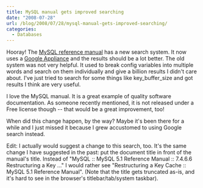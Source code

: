 ```yaml
---
title: MySQL manual gets improved searching
date: "2008-07-28"
url: /blog/2008/07/28/mysql-manual-gets-improved-searching/
categories:
  - Databases
---
```

Hooray! The [MySQL reference manual][1] has a new search system. It now uses a [Google Appliance][2] and the results should be a lot better. The old system was not very helpful. It used to break config variables into multiple words and search on them individually and give a billion results I didn't care about. I've just tried to search for some things like key\_buffer\_size and got results I think are very useful.

I love the MySQL manual. It is a great example of quality software documentation. As someone recently mentioned, it is not released under a Free license though -- that would be a great improvement, too!

When did this change happen, by the way? Maybe it's been there for a while and I just missed it because I grew accustomed to using Google search instead.

Edit: I actually would suggest a change to this search, too. It's the same change I have suggested in the past: put the document title in front of the manual's title. Instead of "MySQL :: MySQL 5.1 Reference Manual :: 7.4.6.6 Restructuring a Key ..." I would rather see "Restructuring a Key Cache :: MySQL 5.1 Reference Manual". (Note that the title gets truncated as-is, and it's hard to see in the browser's titlebar/tab/system taskbar).

 [1]: http://dev.mysql.com/doc/
 [2]: http://www.google.com/enterprise/search.html
